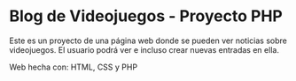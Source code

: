 # Blog de Videojuegos - Proyecto PHP

Este es un proyecto de una página web donde se pueden ver noticias sobre videojuegos. El usuario podrá ver e incluso crear nuevas entradas en ella.

Web hecha con: HTML, CSS y PHP
